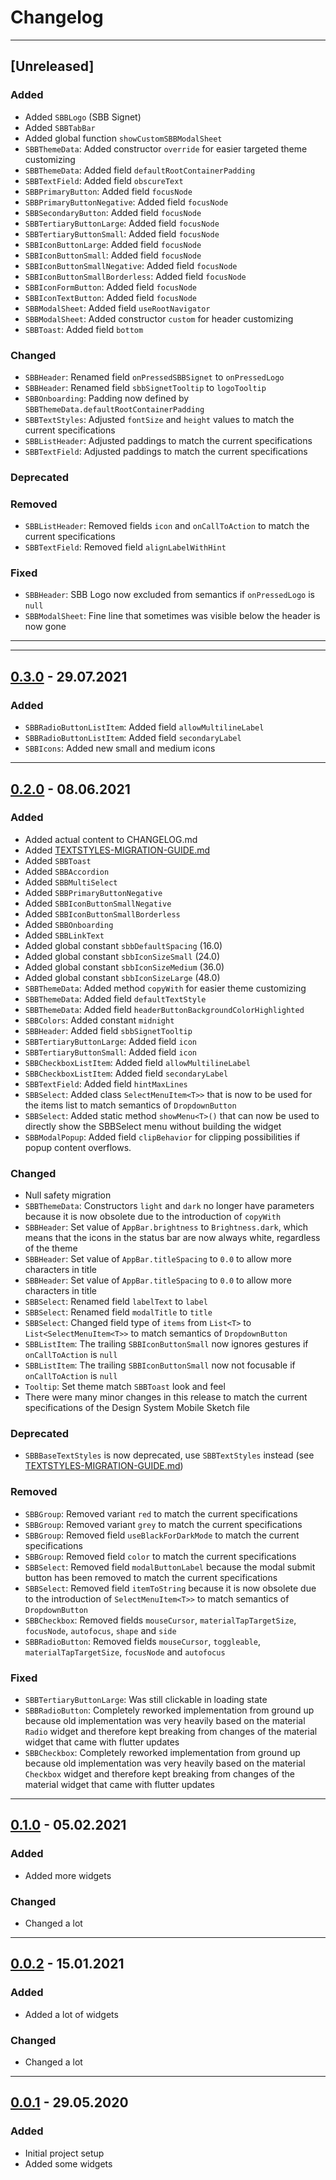 # Changelog

---

## [Unreleased]
### Added
* Added `SBBLogo` (SBB Signet)
* Added `SBBTabBar`
* Added global function `showCustomSBBModalSheet`
* `SBBThemeData`: Added constructor `override` for easier targeted theme customizing
* `SBBThemeData`: Added field `defaultRootContainerPadding`
* `SBBTextField`: Added field `obscureText`
* `SBBPrimaryButton`: Added field `focusNode`
* `SBBPrimaryButtonNegative`: Added field `focusNode`
* `SBBSecondaryButton`: Added field `focusNode`
* `SBBTertiaryButtonLarge`: Added field `focusNode`
* `SBBTertiaryButtonSmall`: Added field `focusNode`
* `SBBIconButtonLarge`: Added field `focusNode`
* `SBBIconButtonSmall`: Added field `focusNode`
* `SBBIconButtonSmallNegative`: Added field `focusNode`
* `SBBIconButtonSmallBorderless`: Added field `focusNode`
* `SBBIconFormButton`: Added field `focusNode`
* `SBBIconTextButton`: Added field `focusNode`
* `SBBModalSheet`: Added field `useRootNavigator`
* `SBBModalSheet`: Added constructor `custom` for header customizing
* `SBBToast`: Added field `bottom`
### Changed
* `SBBHeader`: Renamed field `onPressedSBBSignet` to `onPressedLogo`
* `SBBHeader`: Renamed field `sbbSignetTooltip` to `logoTooltip`
* `SBBOnboarding`: Padding now defined by `SBBThemeData.defaultRootContainerPadding` 
* `SBBTextStyles`: Adjusted `fontSize` and `height` values to match the current specifications
* `SBBListHeader`: Adjusted paddings to match the current specifications
* `SBBTextField`: Adjusted paddings to match the current specifications
### Deprecated
### Removed
* `SBBListHeader`: Removed fields `icon` and `onCallToAction` to match the current specifications
* `SBBTextField`: Removed field `alignLabelWithHint`
### Fixed
* `SBBHeader`: SBB Logo now excluded from semantics if `onPressedLogo` is `null`
* `SBBModalSheet`: Fine line that sometimes was visible below the header is now gone

---

---

## [0.3.0](https://code.sbb.ch/projects/KD_FLUTTER/repos/design_system_flutter/compare/diff?targetBranch=refs/tags/0.2.0&sourceBranch=refs/tags/0.3.0) - 29.07.2021
### Added
* `SBBRadioButtonListItem`: Added field `allowMultilineLabel`
* `SBBRadioButtonListItem`: Added field `secondaryLabel`
* `SBBIcons`: Added new small and medium icons

---

## [0.2.0](https://code.sbb.ch/projects/KD_FLUTTER/repos/design_system_flutter/compare/diff?targetBranch=refs/tags/0.1.0&sourceBranch=refs/tags/0.2.0) - 08.06.2021
### Added
* Added actual content to CHANGELOG.md
* Added [TEXTSTYLES-MIGRATION-GUIDE.md](https://code.sbb.ch/projects/KD_FLUTTER/repos/design_system_flutter/browse/TEXTSTYLES-MIGRATION-GUIDE.md)
* Added `SBBToast`
* Added `SBBAccordion`
* Added `SBBMultiSelect`
* Added `SBBPrimaryButtonNegative`
* Added `SBBIconButtonSmallNegative`
* Added `SBBIconButtonSmallBorderless`
* Added `SBBOnboarding`
* Added `SBBLinkText`
* Added global constant `sbbDefaultSpacing` (16.0)
* Added global constant `sbbIconSizeSmall` (24.0)
* Added global constant `sbbIconSizeMedium` (36.0)
* Added global constant `sbbIconSizeLarge` (48.0)
* `SBBThemeData`: Added method `copyWith` for easier theme customizing
* `SBBThemeData`: Added field `defaultTextStyle`
* `SBBThemeData`: Added field `headerButtonBackgroundColorHighlighted`
* `SBBColors`: Added constant `midnight`
* `SBBHeader`: Added field `sbbSignetTooltip`
* `SBBTertiaryButtonLarge`: Added field `icon`
* `SBBTertiaryButtonSmall`: Added field `icon`
* `SBBCheckboxListItem`: Added field `allowMultilineLabel`
* `SBBCheckboxListItem`: Added field `secondaryLabel`
* `SBBTextField`: Added field `hintMaxLines`
* `SBBSelect`: Added class `SelectMenuItem<T>>` that is now to be used for the items list to match semantics of `DropdownButton`
* `SBBSelect`: Added static method `showMenu<T>()` that can now be used to directly show the SBBSelect menu without building the widget
* `SBBModalPopup`: Added field `clipBehavior` for clipping possibilities if popup content overflows.
### Changed
* Null safety migration
* `SBBThemeData`: Constructors `light` and `dark` no longer have parameters because it is now obsolete due to the introduction of `copyWith`
* `SBBHeader`: Set value of `AppBar.brightness` to `Brightness.dark`, which means that the icons in the status bar are now always white, regardless of the theme
* `SBBHeader`: Set value of `AppBar.titleSpacing` to `0.0` to allow more characters in title
* `SBBHeader`: Set value of `AppBar.titleSpacing` to `0.0` to allow more characters in title
* `SBBSelect`: Renamed field `labelText` to `label`
* `SBBSelect`: Renamed field `modalTitle` to `title`
* `SBBSelect`: Changed field type of `items` from `List<T>` to `List<SelectMenuItem<T>>` to match semantics of `DropdownButton`
* `SBBListItem`: The trailing `SBBIconButtonSmall` now ignores gestures if `onCallToAction` is `null`
* `SBBListItem`: The trailing `SBBIconButtonSmall` now not focusable if `onCallToAction` is `null`
* `Tooltip`: Set theme match `SBBToast` look and feel
* There were many minor changes in this release to match the current specifications of the Design System Mobile Sketch file
### Deprecated
* `SBBBaseTextStyles` is now deprecated, use `SBBTextStyles` instead (see [TEXTSTYLES-MIGRATION-GUIDE.md](https://code.sbb.ch/projects/KD_FLUTTER/repos/design_system_flutter/browse/TEXTSTYLES-MIGRATION-GUIDE.md))
### Removed
* `SBBGroup`: Removed variant `red` to match the current specifications
* `SBBGroup`: Removed variant `grey` to match the current specifications
* `SBBGroup`: Removed field `useBlackForDarkMode` to match the current specifications
* `SBBGroup`: Removed field `color` to match the current specifications
* `SBBSelect`: Removed field `modalButtonLabel` because the modal submit button has been removed to match the current specifications
* `SBBSelect`: Removed field `itemToString` because it is now obsolete due to the introduction of `SelectMenuItem<T>>` to match semantics of `DropdownButton`
* `SBBCheckbox`: Removed fields `mouseCursor`, `materialTapTargetSize`, `focusNode`, `autofocus`, `shape` and `side`
* `SBBRadioButton`: Removed fields `mouseCursor`, `toggleable`, `materialTapTargetSize`, `focusNode` and `autofocus`
### Fixed
* `SBBTertiaryButtonLarge`: Was still clickable in loading state
* `SBBRadioButton`: Completely reworked implementation from ground up because old implementation was very heavily based on the material `Radio` widget and therefore kept breaking from changes of the material widget that came with flutter updates
* `SBBCheckbox`: Completely reworked implementation from ground up because old implementation was very heavily based on the material `Checkbox` widget and therefore kept breaking from changes of the material widget that came with flutter updates

---

## [0.1.0](https://code.sbb.ch/projects/KD_FLUTTER/repos/design_system_flutter/compare/diff?targetBranch=refs/tags/0.0.2&sourceBranch=refs/tags/0.1.0) - 05.02.2021
### Added
* Added more widgets
### Changed
* Changed a lot

---

## [0.0.2](https://code.sbb.ch/projects/KD_FLUTTER/repos/design_system_flutter/compare/diff?targetBranch=refs/tags/0.0.1&sourceBranch=refs/tags/0.0.2) - 15.01.2021
### Added
* Added a lot of widgets
### Changed
* Changed a lot

---

## [0.0.1](https://code.sbb.ch/projects/KD_FLUTTER/repos/design_system_flutter/compare/diff?targetBranch=48d4c63d89f78f14f54bef0eea9455ca1f456ad1&sourceBranch=refs%2Ftags%2F0.0.1) - 29.05.2020
### Added
* Initial project setup
* Added some widgets
